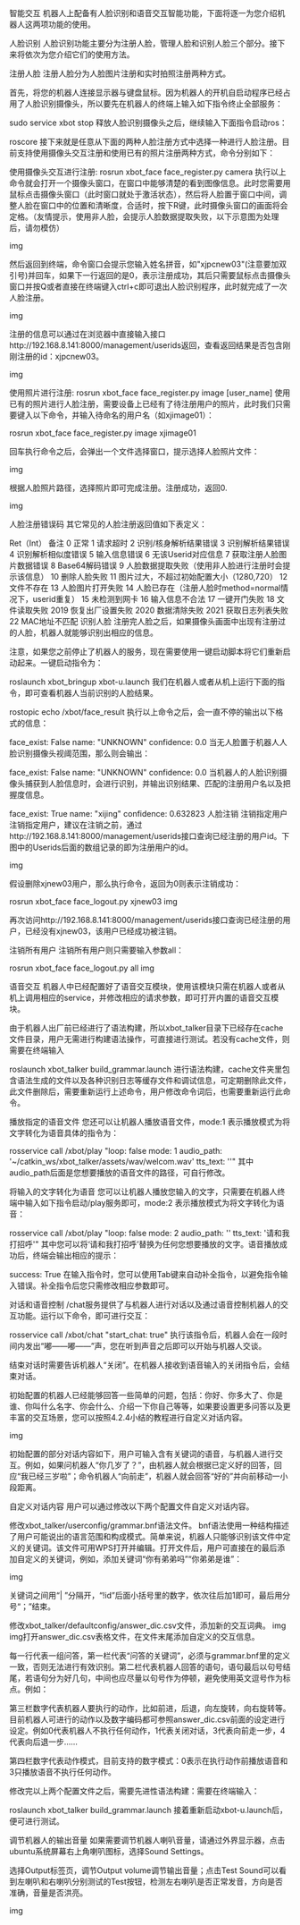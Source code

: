 智能交互
机器人上配备有人脸识别和语音交互智能功能，下面将逐一为您介绍机器人这两项功能的使用。

人脸识别
人脸识别功能主要分为注册人脸，管理人脸和识别人脸三个部分。接下来将依次为您介绍它们的使用方法。

注册人脸
注册人脸分为人脸图片注册和实时拍照注册两种方式。

首先，将您的机器人连接显示器与键盘鼠标。因为机器人的开机自启动程序已经占用了人脸识别摄像头，所以要先在机器人的终端上输入如下指令终止全部服务：

sudo service xbot stop
释放人脸识别摄像头之后，继续输入下面指令启动ros：

 roscore
接下来就是任意从下面的两种人脸注册方式中选择一种进行人脸注册。目前支持使用摄像头交互注册和使用已有的照片注册两种方式，命令分别如下：

使用摄像头交互进行注册:
 rosrun xbot_face face_register.py camera
执行以上命令就会打开一个摄像头窗口，在窗口中能够清楚的看到图像信息。此时您需要用鼠标点击摄像头窗口（此时窗口就处于激活状态），然后将人脸置于窗口中间，调整人脸在窗口中的位置和清晰度，合适时，按下R键，此时摄像头窗口的画面将会定格。（友情提示，使用非人脸，会提示人脸数据提取失败，以下示意图为处理后，请勿模仿）

img

然后返回到终端，命令窗口会提示您输入姓名拼音，如"xjpcnew03"(注意要加双引号)并回车，如果下一行返回的是0，表示注册成功，其后只需要鼠标点击摄像头窗口并按Q或者直接在终端键入ctrl+c即可退出人脸识别程序，此时就完成了一次人脸注册。

img

注册的信息可以通过在浏览器中直接输入接口http://192.168.8.141:8000/management/userids返回，查看返回结果是否包含刚刚注册的id：xjpcnew03。

img

使用照片进行注册:
rosrun xbot_face face_register.py image [user_name] 
使用已有的照片进行人脸注册，需要设备上已经有了待注册用户的照片，此时我们只需要键入以下命令，并输入待命名的用户名（如xjimage01）：

rosrun xbot_face face_register.py image xjimage01

回车执行命令之后，会弹出一个文件选择窗口，提示选择人脸照片文件：

img

根据人脸照片路径，选择照片即可完成注册。注册成功，返回0.

img

人脸注册错误码
其它常见的人脸注册返回值如下表定义：

Ret（Int）	备注
0	正常
1	请求超时
2	识别/核身解析结果错误
3	识别解析结果错误
4	识别解析相似度错误
5	输入信息错误
6	无该Userid对应信息
7	获取注册人脸图片数据错误
8	Base64解码错误
9	人脸数据提取失败（使用非人脸进行注册时会提示该信息）
10	删除人脸失败
11	图片过大，不超过初始配置大小（1280,720）
12	文件不存在
13	人脸图片打开失败
14	人脸已存在（注册人脸时method=normal情况下，userid重复）
15	未检测到网卡
16	输入信息不合法
17	一键开门失败
18	文件读取失败
2019	恢复出厂设置失败
2020	数据清除失败
2021	获取日志列表失败
22	MAC地址不匹配
识别人脸
注册完人脸之后，如果摄像头画面中出现有注册过的人脸，机器人就能够识别出相应的信息。

注意，如果您之前停止了机器人的服务，现在需要使用一键启动脚本将它们重新启动起来。一键启动指令为：

roslaunch xbot_bringup xbot-u.launch
我们在机器人或者从机上运行下面的指令，即可查看机器人当前识别的人脸结果。

rostopic echo /xbot/face_result
执行以上命令之后，会一直不停的输出以下格式的信息：

face_exist: False
name: "UNKNOWN"
 confidence: 0.0
当无人脸置于机器人人脸识别摄像头视阈范围，那么则会输出：

face_exist: False
name: "UNKNOWN"
confidence: 0.0
当机器人的人脸识别摄像头捕获到人脸信息时，会进行识别，并输出识别结果、匹配的注册用户名以及把握度信息。

face_exist: True
name: "xijing"
confidence: 0.632823
人脸注销
注销指定用户
注销指定用户，建议在注销之前，通过http://192.168.8.141:8000/management/userids接口查询已经注册的用户id。下图中的Userids后面的数组记录的即为注册用户的id。

img

假设删除xjnew03用户，那么执行命令，返回为0则表示注销成功：

rosrun xbot_face face_logout.py xjnew03
img

再次访问http://192.168.8.141:8000/management/userids接口查询已经注册的用户，已经没有xjnew03，该用户已经成功被注销。

注销所有用户
注销所有用户则只需要输入参数all：

rosrun xbot_face face_logout.py all
img

语音交互
机器人中已经配置好了语音交互模块，使用该模块只需在机器人或者从机上调用相应的service，并修改相应的请求参数，即可打开内置的语音交互模块。

由于机器人出厂前已经进行了语法构建，所以xbot_talker目录下已经存在cache文件目录，用户无需进行构建语法操作，可直接进行测试。若没有cache文件，则需要在终端输入

roslaunch xbot_talker build_grammar.launch 
进行语法构建，cache文件夹里包含语法生成的文件以及各种识别日志等缓存文件和调试信息，可定期删除此文件，此文件删除后，需要重新运行上述命令，用户修改命令词后，也需要重新运行此命令。

播放指定的语音文件
您还可以让机器人播放语音文件，mode:1 表示播放模式为将文字转化为语音具体的指令为：

rosservice call /xbot/play "loop: false
mode: 1
audio_path: '~/catkin_ws/xbot_talker/assets/wav/welcom.wav'
tts_text: ''"
其中audio_path后面是您想要播放的语音文件的路径，可自行修改。

将输入的文字转化为语音
您可以让机器人播放您输入的文字，只需要在机器人终端中输入如下指令启动/play服务即可，mode:2 表示播放模式为将文字转化为语音：

rosservice call /xbot/play "loop: false
mode: 2
audio_path: ''
tts_text: '请和我打招呼'"
其中您可以将‘请和我打招呼’替换为任何您想要播放的文字。语音播放成功后，终端会输出相应的提示：

success: True
在输入指令时，您可以使用Tab键来自动补全指令，以避免指令输入错误。补全指令后您只需修改相应参数即可。

对话和语音控制
/chat服务提供了与机器人进行对话以及通过语音控制机器人的交互功能。运行以下命令，即可进行交互：

rosservice call /xbot/chat "start_chat: true"
执行该指令后，机器人会在一段时间内发出“嘟——嘟——”声，您在听到声音之后即可以开始与机器人交谈。

结束对话时需要告诉机器人“关闭”。在机器人接收到语音输入的关闭指令后，会结束对话。

初始配置的机器人已经能够回答一些简单的问题，包括：你好、你多大了、你是谁、你叫什么名字、你会什么、介绍一下你自己等等，如果要设置更多问答以及更丰富的交互场景，您可以按照4.2.4小结的教程进行自定义对话内容。

img

初始配置的部分对话内容如下，用户可输入含有关键词的语音，与机器人进行交互。例如，如果问机器人“你几岁了？”，由机器人就会根据已定义好的回答，回应“我已经三岁啦”；命令机器人“向前走”，机器人就会回答“好的”并向前移动一小段距离。

自定义对话内容
用户可以通过修改以下两个配置文件自定义对话内容。

修改xbot_talker/userconfig/grammar.bnf语法文件。
bnf语法使用一种结构描述了用户可能说出的语言范围和构成模式。简单来说，机器人只能够识别该文件中定义的关键词。该文件可用WPS打开并编辑。打开文件后，用户可直接在的最后添加自定义的关键词，例如，添加关键词“你有弟弟吗”“你弟弟是谁”：

img

关键词之间用“| ”分隔开，“!id”后面小括号里的数字，依次往后加1即可，最后用分号“；”结束。

修改xbot_talker/defaultconfig/answer_dic.csv文件，添加新的交互词典。
img
img打开answer_dic.csv表格文件，在文件末尾添加自定义的交互信息。

每一行代表一组问答，第一栏代表“问答的关键词”，必须与grammar.bnf里的定义一致，否则无法进行有效识别。第二栏代表机器人回答的语句，语句最后以句号结尾，若语句分为好几句，中间也应尽量以句号作为停顿，避免使用英文逗号作为标点。例如：

第三栏数字代表机器人要执行的动作，比如前进，后退，向左旋转，向右旋转等。目前机器人可进行的动作以及数字编码都可参照answer_dic.csv前面的设定进行设定。例如0代表机器人不执行任何动作，1代表关闭对话，3代表向前走一步，4代表向后退一步……

第四栏数字代表动作模式，目前支持的数字模式：0表示在执行动作前播放语音和3只播放语音不执行任何动作。

修改完以上两个配置文件之后，需要先进性语法构建：需要在终端输入：

roslaunch xbot_talker build_grammar.launch
接着重新启动xbot-u.launch后，便可进行测试。

调节机器人的输出音量
如果需要调节机器人喇叭音量，请通过外界显示器，点击ubuntu系统屏幕右上角喇叭图标，选择Sound Settings。

选择Output标签页，调节Output volume调节输出音量；点击Test Sound可以看到左喇叭和右喇叭分别测试的Test按钮，检测左右喇叭是否正常发音，方向是否准确，音量是否洪亮。

img
